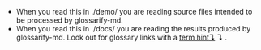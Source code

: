 *   When you read this in ./demo/ you are reading source files intended to be processed by glossarify-md.
*   When you read this in ./docs/ you are reading the results produced by glossarify-md.
    Look out for glossary links with a [term hint↴][1] ↴ .

[1]: ./glossary.md#term-hint "An optional (symbol-) character like for example ↴ decorating a term link to distinguish it from a regular link."
